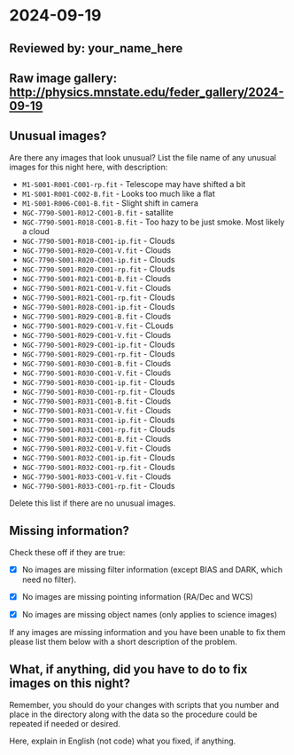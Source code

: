 # 2024-09-19

## Reviewed by:   your_name_here

## Raw image gallery: http://physics.mnstate.edu/feder_gallery/2024-09-19

## Unusual images?

Are there any images that look unusual? List the file name of any unusual images for this night here, with description:

+ `M1-S001-R001-C001-rp.fit` - Telescope may have shifted a bit
+ `M1-S001-R001-C002-B.fit` - Looks too much like a flat
+ `M1-S001-R006-C001-B.fit` - Slight shift in camera
+ `NGC-7790-S001-R012-C001-B.fit` - satallite
+ `NGC-7790-S001-R018-C001-B.fit` - Too hazy to be just smoke. Most likely a cloud
+ `NGC-7790-S001-R018-C001-ip.fit` - Clouds
+ `NGC-7790-S001-R020-C001-V.fit` - Clouds
+ `NGC-7790-S001-R020-C001-ip.fit` - Clouds
+ `NGC-7790-S001-R020-C001-rp.fit` - Clouds
+ `NGC-7790-S001-R021-C001-B.fit` - Clouds
+ `NGC-7790-S001-R021-C001-V.fit` - Clouds
+ `NGC-7790-S001-R021-C001-rp.fit` - Clouds
+ `NGC-7790-S001-R028-C001-ip.fit` - Clouds
+ `NGC-7790-S001-R029-C001-B.fit` - Clouds
+ `NGC-7790-S001-R029-C001-V.fit` - CLouds
+ `NGC-7790-S001-R029-C001-V.fit` - Clouds
+ `NGC-7790-S001-R029-C001-ip.fit` - Clouds
+ `NGC-7790-S001-R029-C001-rp.fit` - Clouds
+ `NGC-7790-S001-R030-C001-B.fit` - Clouds
+ `NGC-7790-S001-R030-C001-V.fit` - Clouds
+ `NGC-7790-S001-R030-C001-ip.fit` - Clouds
+ `NGC-7790-S001-R030-C001-rp.fit`  - Clouds
+ `NGC-7790-S001-R031-C001-B.fit` - Clouds
+ `NGC-7790-S001-R031-C001-V.fit` - Clouds
+ `NGC-7790-S001-R031-C001-ip.fit` - Clouds
+ `NGC-7790-S001-R031-C001-rp.fit` - Clouds
+ `NGC-7790-S001-R032-C001-B.fit` - Clouds
+ `NGC-7790-S001-R032-C001-V.fit` - Clouds
+ `NGC-7790-S001-R032-C001-ip.fit` - Clouds
+ `NGC-7790-S001-R032-C001-rp.fit` - Clouds
+ `NGC-7790-S001-R033-C001-V.fit` - Clouds
+ `NGC-7790-S001-R033-C001-rp.fit` - Clouds

Delete this list if there are no unusual images.

## Missing information?

Check these off if they are true:

- [x] No images are missing filter information (except BIAS and DARK, which need no filter).
- [x] No images are missing pointing information (RA/Dec and WCS)
- [x] No images are missing object names (only applies to science images)


If any images are missing information and you have been unable to fix them please list
them below with a short description of the problem.



## What, if anything, did you have to do to fix images on this night?

Remember, you should do your changes with scripts that you number and place in the
directory along with the data so the procedure could be repeated if needed or
desired.

Here, explain in English (not code) what you fixed, if anything.
